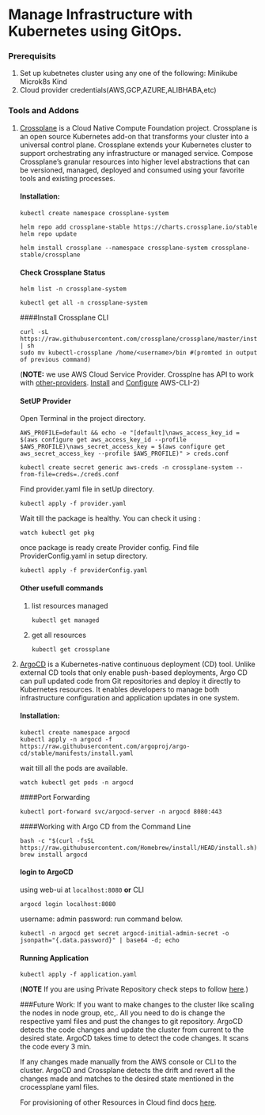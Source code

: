 # Manage Infrastructure with Kubernetes using GitOps.
### Prerequisits
  1. Set up kubetnetes cluster using any one of the following:
      Minikube
      Microk8s
      Kind
  2. Cloud provider credentials(AWS,GCP,AZURE,ALIBHABA,etc)

### Tools and Addons
  1. [Crossplane](https://crossplane.io/docs/v1.7/) is a Cloud Native Compute Foundation project. Crossplane is an open source Kubernetes add-on that            transforms your cluster into a universal control plane. Crossplane extends your Kubernetes cluster to support orchestrating any infrastructure or        managed service. Compose Crossplane’s granular resources into higher level abstractions that can be versioned, managed, deployed and consumed            using your favorite tools and existing processes.
  
     #### Installation:
     ```
     kubectl create namespace crossplane-system
     
     helm repo add crossplane-stable https://charts.crossplane.io/stable
     helm repo update

     helm install crossplane --namespace crossplane-system crossplane-stable/crossplane

     ```
     #### Check Crossplane Status
     ```
     helm list -n crossplane-system

     kubectl get all -n crossplane-system
     
     ```  
     ####Install Crossplane CLI
     ```
     curl -sL https://raw.githubusercontent.com/crossplane/crossplane/master/install.sh | sh
     sudo mv kubectl-crossplane /home/<username>/bin #(promted in output of previous command)
     ```
     (**NOTE:** we use AWS Cloud Service Provider. Crossplne has API to work with [other-providers](https://crossplane.io/docs/v1.7/api-docs/overview.html). [Install](https://docs.aws.amazon.com/cli/latest/userguide/getting-started-install.html) and [Configure](https://docs.aws.amazon.com/cli/latest/userguide/getting-started-install.html) AWS-CLI-2)
     
     #### SetUP Provider
     Open Terminal in the project directory.
     ```
     AWS_PROFILE=default && echo -e "[default]\naws_access_key_id = $(aws configure get aws_access_key_id --profile $AWS_PROFILE)\naws_secret_access_key = $(aws configure get aws_secret_access_key --profile $AWS_PROFILE)" > creds.conf
     
     kubectl create secret generic aws-creds -n crossplane-system --from-file=creds=./creds.conf
     ```
     Find provider.yaml file in setUp directory.
     ```
     kubectl apply -f provider.yaml
     ```   
     Wait till the package is healthy. You can check it using :
     ```
     watch kubectl get pkg
     ```
     once package is ready create Provider config. Find file ProviderConfig.yaml in setup directory.
     ```
     kubectl apply -f providerConfig.yaml
     ```
     
     #### Other usefull commands
     1. list resources managed
         ``` 
         kubectl get managed
         ```
     2. get all resources 
        ```
        kubectl get crossplane
        ``` 
     
     
   2. [ArgoCD](https://argo-cd.readthedocs.io/en/stable/) is a Kubernetes-native continuous deployment (CD) tool. Unlike external CD tools that only            enable push-based deployments, Argo CD can pull updated code from Git repositories and deploy it directly to Kubernetes resources. It enables              developers to manage both infrastructure configuration and application updates in one system.
    
      #### Installation:
      ```
      kubectl create namespace argocd
      kubectl apply -n argocd -f https://raw.githubusercontent.com/argoproj/argo-cd/stable/manifests/install.yaml
      ```
      wait till all the pods are available.
      ```
      watch kubectl get pods -n argocd
      ```
      ####Port Forwarding
      ```
      kubectl port-forward svc/argocd-server -n argocd 8080:443
      ```
      ####Working with Argo CD from the Command Line
      ```
      bash -c "$(curl -fsSL https://raw.githubusercontent.com/Homebrew/install/HEAD/install.sh)"
      brew install argocd
      ```
      #### login to ArgoCD
      using web-ui at ```localhost:8080```
      **or**
      CLI
      ```
      argocd login localhost:8080
      ```
      username: admin
      password: run command below.
      ```
      kubectl -n argocd get secret argocd-initial-admin-secret -o jsonpath="{.data.password}" | base64 -d; echo
      ```
      #### Running Application
      ```
      kubectl apply -f application.yaml
      ```
      (**NOTE** If you are using Private Repository check steps to follow [here](https://argo-cd.readthedocs.io/en/release-1.8/user-guide/private-repositories/).)
    
    
      ###Future Work:
          If you want to make changes to the cluster like scaling the nodes in node group, etc,. All you need to do is change the respective yaml files and pust the changes to git repository. ArgoCD detects the code changes and update the cluster from current to the desired state. ArgoCD takes time to detect the code changes. It scans the code every 3 min.
          
          
         If any changes made manually from the AWS console or CLI to the cluster. ArgoCD and Crossplane detects the drift and revert all the changes made and matches to the desired state mentioned in the crocessplane yaml files.

         For provisioning of other Resources in Cloud find docs [here](https://doc.crds.dev/github.com/crossplane/provider-aws).   
      
    
    
    
    
    
    
    
